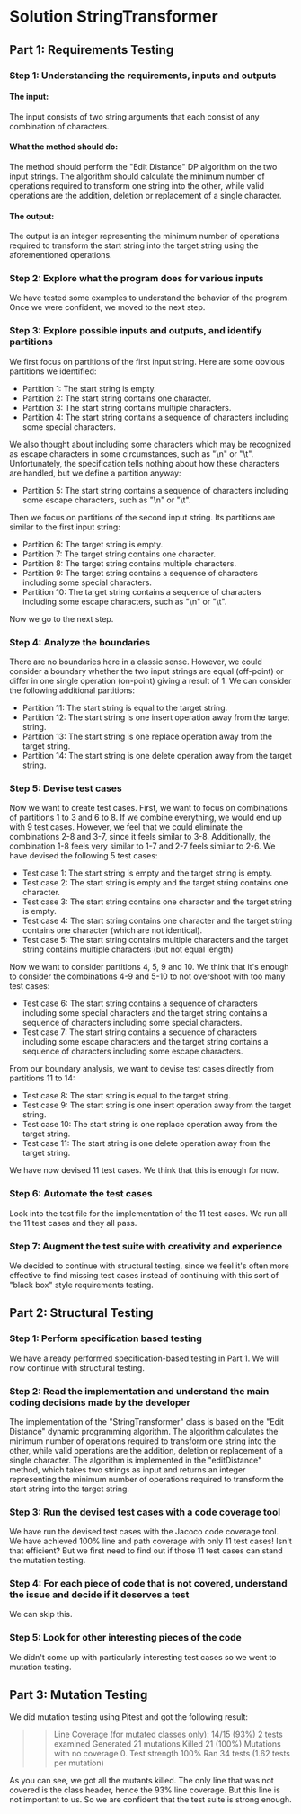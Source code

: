 # Solution StringTransformer
## Part 1: Requirements Testing
### Step 1: Understanding the requirements, inputs and outputs
#### The input:
The input consists of two string arguments that each consist of any combination of characters.
#### What the method should do:
The method should perform the "Edit Distance" DP algorithm on the two input strings. The algorithm should calculate the minimum number of operations required to transform one string into the other, while valid operations are the addition, deletion or replacement of a single character.
#### The output:
The output is an integer representing the minimum number of operations required to transform the start string into the target string using the aforementioned operations.

### Step 2: Explore what the program does for various inputs
We have tested some examples to understand the behavior of the program. Once we were confident, we moved to the next step.

### Step 3: Explore possible inputs and outputs, and identify partitions
We first focus on partitions of the first input string. Here are some obvious partitions we identified:
- Partition 1: The start string is empty.
- Partition 2: The start string contains one character.
- Partition 3: The start string contains multiple characters.
- Partition 4: The start string contains a sequence of characters including some special characters.

We also thought about including some characters which may be recognized as escape characters in some circumstances, such as "\n" or "\t". Unfortunately, the specification tells nothing about how these characters are handled, but we define a partition anyway:
- Partition 5: The start string contains a sequence of characters including some escape characters, such as "\n" or "\t".

Then we focus on partitions of the second input string. Its partitions are similar to the first input string:
- Partition 6: The target string is empty.
- Partition 7: The target string contains one character.
- Partition 8: The target string contains multiple characters.
- Partition 9: The target string contains a sequence of characters including some special characters.
- Partition 10: The target string contains a sequence of characters including some escape characters, such as "\n" or "\t".

Now we go to the next step.

### Step 4: Analyze the boundaries

There are no boundaries here in a classic sense. However, we could consider a boundary whether the two input strings are equal (off-point) or differ in one single operation (on-point) giving a result of 1. We can consider the following additional partitions:
- Partition 11: The start string is equal to the target string.
- Partition 12: The start string is one insert operation away from the target string.
- Partition 13: The start string is one replace operation away from the target string.
- Partition 14: The start string is one delete operation away from the target string.

### Step 5: Devise test cases

Now we want to create test cases. First, we want to focus on combinations of partitions 1 to 3 and 6 to 8. If we combine everything, we would end up with 9 test cases. However, we feel that we could eliminate the combinations 2-8 and 3-7, since it feels similar to 3-8. Additionally, the combination 1-8 feels very similar to 1-7 and 2-7 feels similar to 2-6. We have devised the following 5 test cases:
- Test case 1: The start string is empty and the target string is empty.
- Test case 2: The start string is empty and the target string contains one character.
- Test case 3: The start string contains one character and the target string is empty.
- Test case 4: The start string contains one character and the target string contains one character (which are not identical).
- Test case 5: The start string contains multiple characters and the target string contains multiple characters (but not equal length)

Now we want to consider partitions 4, 5, 9 and 10. We think that it's enough to consider the combinations 4-9 and 5-10 to not overshoot with too many test cases:
- Test case 6: The start string contains a sequence of characters including some special characters and the target string contains a sequence of characters including some special characters.
- Test case 7: The start string contains a sequence of characters including some escape characters and the target string contains a sequence of characters including some escape characters.

From our boundary analysis, we want to devise test cases directly from partitions 11 to 14:
- Test case 8: The start string is equal to the target string.
- Test case 9: The start string is one insert operation away from the target string.
- Test case 10: The start string is one replace operation away from the target string.
- Test case 11: The start string is one delete operation away from the target string.

We have now devised 11 test cases. We think that this is enough for now.

### Step 6: Automate the test cases

Look into the test file for the implementation of the 11 test cases.
We run all the 11 test cases and they all pass.

### Step 7: Augment the test suite with creativity and experience

We decided to continue with structural testing, since we feel it's often more effective to find missing test cases instead of continuing with this sort of "black box" style requirements testing.

## Part 2: Structural Testing

### Step 1: Perform specification based testing

We have already performed specification-based testing in Part 1. We will now continue with structural testing.

### Step 2: Read the implementation and understand the main coding decisions made by the developer

The implementation of the "StringTransformer" class is based on the "Edit Distance" dynamic programming algorithm. The algorithm calculates the minimum number of operations required to transform one string into the other, while valid operations are the addition, deletion or replacement of a single character. The algorithm is implemented in the "editDistance" method, which takes two strings as input and returns an integer representing the minimum number of operations required to transform the start string into the target string.

### Step 3: Run the devised test cases with a code coverage tool

We have run the devised test cases with the Jacoco code coverage tool. We have achieved 100% line and path coverage with only 11 test cases! Isn't that efficient? But we first need to find out if those 11 test cases can stand the mutation testing.

### Step 4: For each piece of code that is not covered, understand the issue and decide if it deserves a test

We can skip this.

### Step 5: Look for other interesting pieces of the code

We didn't come up with particularly interesting test cases so we went to mutation testing.

## Part 3: Mutation Testing

We did mutation testing using Pitest and got the following result:
>> Line Coverage (for mutated classes only): 14/15 (93%)
>> 2 tests examined
>> Generated 21 mutations Killed 21 (100%)
>> Mutations with no coverage 0. Test strength 100%
>> Ran 34 tests (1.62 tests per mutation)

As you can see, we got all the mutants killed. The only line that was not covered is the class header, hence the 93% line coverage. But this line is not important to us. So we are confident that the test suite is strong enough.